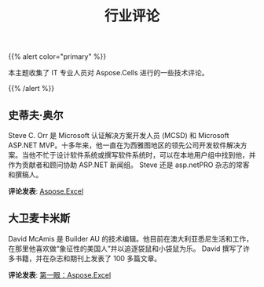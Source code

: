 ﻿---
title: 行业评论
type: docs
weight: 30
url: /zh/net/industry-reviews/
---
{{% alert color="primary" %}} 

本主题收集了 IT 专业人员对 Aspose.Cells 进行的一些技术评论。

{{% /alert %}} 
## **史蒂夫·奥尔**
Steve C. Orr 是 Microsoft 认证解决方案开发人员 (MCSD) 和 Microsoft ASP.NET MVP。十多年来，他一直在为西雅图地区的领先公司开发软件解决方案。当他不忙于设计软件系统或撰写软件系统时，可以在本地用户组中找到他，并作为贡献者和顾问协助 ASP.NET 新闻组。 Steve 还是 asp.netPRO 杂志的常客和撰稿人。

**评论发表**: [Aspose.Excel](https://www.itprotoday.com/development-techniques-and-management/asposeexcel)
## **大卫麦卡米斯**
David McAmis 是 Builder AU 的技术编辑。他目前在澳大利亚悉尼生活和工作，在那里他喜欢做“象征性的美国人”并以追逐袋鼠和小袋鼠为乐。 David 撰写了许多书籍，并在杂志和期刊上发表了 100 多篇文章。

**评论发表**: [第一眼：Aspose.Excel](https://www.zdnet.com/article/first-look-aspose-excel/)
